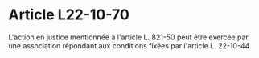 # Article L22-10-70

L'action en justice mentionnée à l'article L. 821-50 peut être exercée par une association répondant aux conditions fixées par l'article L. 22-10-44.
